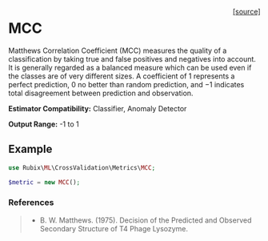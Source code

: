 <span style="float:right;"><a href="https://github.com/RubixML/RubixML/blob/master/src/CrossValidation/Metrics/MCC.php">[source]</a></span>

# MCC
Matthews Correlation Coefficient (MCC) measures the quality of a classification by taking true and false positives and negatives into account. It is generally regarded as a balanced measure which can be used even if the classes are of very different sizes. A coefficient of 1 represents a perfect prediction, 0 no better than random prediction, and −1 indicates total disagreement between prediction and observation.

**Estimator Compatibility:** Classifier, Anomaly Detector

**Output Range:** -1 to 1

## Example
```php
use Rubix\ML\CrossValidation\Metrics\MCC;

$metric = new MCC();
```

### References
>- B. W. Matthews. (1975). Decision of the Predicted and Observed Secondary Structure of T4 Phage Lysozyme.